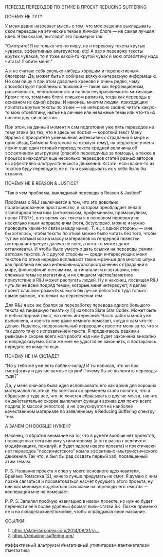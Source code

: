 ПЕРЕЕЗД ПЕРЕВОДОВ ПО ЭТИКЕ В ПРОЕКТ REDUCING SUFFERING

ПОЧЕМУ НЕ ТУТ?

У меня давно назревает мысль о том, что мое решение выкладывать свои переводы на этические темы в личном блоге — не самая лучшая идея. Я бы сказал, выглядит это примерно так: 

"Смотрите! Я не только что-то пишу, но и перевожу тексты крутых чуваков, эффективных альтруистов, etc! А раз я перевожу тексты крутых чуваков, то я тоже какой-то крутой чувак и мою отсебятину надо читать! Любите меня!"

А я не считаю себя сколько-нибудь хорошим и перспективным блогером. Да, может быть я собираю всякую интересную информацию. Но сам пишу я при этом довольно хреново и очень редко, чему способствуют проблемы с психикой — такие как перфекционизм, рассеянность, непостоянность и полная неуправляемость мотивации. Кроме того, тематика блога слишком размыта, тогда как переводы в основном из одной сферы. И наконец, многим людям, приходящим почитать крутые тексты по этике — не интересно заодно читать какую-то мою отсебятину, нытье на личные или неважные темы или что-то из совсем другой повестки.

При этом, на данный момент я сам подготовил уже пять переводов на тему этики (из тех, что я здесь не постил — короткий текст Ману Эррана о приоритете уменьшения интенсивных страданий в мире и один абзац Саймона Кнутссона на схожую тему), на редактуре у меня лежит еще один готовый перевод текста средней величины об эффективном альтруизме (спасибо переводчице за помощь), а также в процессе находятся еще несколько переводов статей разных авторов из эффективно-альтруистического движения. Кстати, если какие-то из текстов буду переводить не я, то и выкладывать их у себя было бы странно.

ПОЧЕМУ НЕ В REASON & JUSTICE?

"Так в чем проблема, выкладывай переводы в Reason & Justice!"

Проблема с R&J заключается в том, что это довольно политизированное пространство, в котором преобладает левая/эгалитарная тематика (антисексизм, профеминизм, промаскулизм, права ЛГБТ+), в то время как тексты я в основном перевожу по несколько иным направлениям (хотя, безусловно, можно и нужно проводить какие-то связи между ними). Т. е., с одной стороны — мне бы хотелось, чтобы тексты по этике можно было читать без того, чтобы тут же натыкаться на массу материалов из гендерной повестки (которая интересует далеко не всех, а кого-то может даже отталкивать). И чтобы было уместно дать ссылки на переводы самим авторам текстов. А с другой стороны — среди интересующих меня текстов по этике нередко всплывают такие мрачные для многих штуки как проблема весьма интенсивных/распространенных страданий в мире, философский пессимизм, антинатализм и эвтаназия, или сложные темы из метаэтики, и их слишком частое/заметное присутствие в R&J может распугать людей. Ну и наконец, посвящая R&J чуть ли не всем подряд темам, которые меня интересуют, я делаю проект слишком размытым. Было бы лучше репостить туда только самое важное, что лежит на пересечении тем.

Для R&J я все же брался за переработку перевода одного большого текста на гендерную тематику [1] из блога Slate Star Codex. Может быть и небесспорный текст, но очень интересный. Часть работы мной уже выполнена, и кое-кто мне даже немного помогает, когда я сам что-то делаю. Надеюсь, первоначальный переводчик простит меня за то, что я так долго тяну с исправлением текста. Я продвигаюсь редкими рывками и скорее всего моя работа над ним будет закончена внезапно и непредсказуемо. Если же мне не удастся ее закончить, я постараюсь передать ее кому-то еще.

ПОЧЕМУ НЕ НА СКЛАДЕ?

"Но у тебя же уже есть паблик-склад! И ты написал, что он про (мета)этику и другие важные штуки! Почему бы не выложить переводы туда?"

Да, у меня сначала была идея использовать его как архив для хороших материалов по этике. Но все-таки со временем стало понятно, что я сбрасываю туда все, что не хочется сбрасывать в другие места, так что он действительно скорее выполняет функции архива для почти всего подряд (с массой репостов), а не фокусируется на наиболее качественном материале по заявленному в Reducing Suffering спектру тем.

А ЗАЧЕМ ОН ВООБЩЕ НУЖЕН?

Наконец, я обратил внимание на то, что в рунете вообще нет проектов, посвященных негативному утилитаризму (а он в разных версиях и модификациях, пожалуй, и будет ядром нового проекта) и практически нет переводов "пессимистского" крыла эффективно-альтруистического движения. Так что, я был бы рад создать первый хаб, посвященный этим темам.

P. S. Название проекта я спер у моего основного вдохновителя, Брайана Томасика [2], ничего лучше придумать не смог. Я думаю с ним позже связаться и посоветоваться насчет будущего этого проекта, ну или как минимум поделиться ссылками на переводы его текстов — кооперация мне не помешает.

P. P. S. Запилил пробную навигацию в новом проекте, но нужно будет перенести ее в более удобный формат вики-статей ВК. Позже применю ее и на складе/архиве/помойке, чтобы оправдывал свое название.

ССЫЛКИ

1. https://slatestarcodex.com/2014/08/31/ra…
2. https://reducing-suffering.org/

#эффективный_альтруизм #негативный_утилитаризм #антинатализм #метаэтика